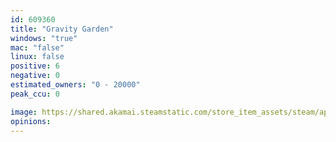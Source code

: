 ```yaml
---
id: 609360
title: "Gravity Garden"
windows: "true"
mac: "false"
linux: false
positive: 6
negative: 0
estimated_owners: "0 - 20000"
peak_ccu: 0

image: https://shared.akamai.steamstatic.com/store_item_assets/steam/apps/609360/header.jpg?t=1594522830
opinions:
---
```

